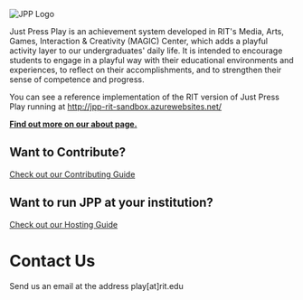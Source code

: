![JPP Logo](http://i.imgur.com/dYJhwqp.png)

Just Press Play is an achievement system developed in RIT's Media, Arts, Games, Interaction & Creativity (MAGIC) Center, which adds a playful activity layer to our undergraduates' daily life. It is intended to encourage students to engage in a playful way with their educational environments and experiences, to reflect on their accomplishments, and to strengthen their sense of competence and progress.

You can see a reference implementation of the RIT version of Just Press Play running at http://jpp-rit-sandbox.azurewebsites.net/

[**Find out more on our about page.**](https://github.com/RIT-MAGIC/JustPressPlay/wiki/About-Just-Press-Play)

## Want to Contribute?
[Check out our Contributing Guide](https://github.com/RIT-MAGIC/JustPressPlay/blob/master/CONTRIBUTING.md)

## Want to run JPP at your institution?
[Check out our Hosting Guide](https://github.com/RIT-MAGIC/JustPressPlay/wiki/Hosting-Setup-Guide)

# Contact Us
Send us an email at the address play[at]rit.edu
